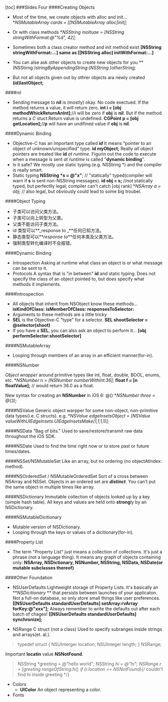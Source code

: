 [toc]
###Slides Four
####Creating Objects
- Most of the time, we create objects with alloc and init...
**NSMutableArray *cards = [[NSMutableArray alloc]init];**

- Or with class methods 
**NSString *moltuae = [NSString stringWithFormat:@"%d", 42];**

- Sometimes both a class creator method and init method exist
**[NSString stringWithFormat:...] same as [[NSString alloc] initWithFormat:...]**     

-  You can alse ask other objects to create new objects for you
**(NSStirng *)stringByAppendingString:(NSString *)otherString;**

-  But not all objects given out by othrer objects ara newly created
**(id)lastObject;**

####nil
- Sending message to **nil** is (mostly) okay. No code exectued.
If the method returns a value, it will return zero.
**int i = [obj methodWhickReturnAnInt]**;//i will be zero if **obj** is **nil**.
But if the method returns a _C stuct_.Return value is undefined.
**CGPoint p = [obj getLocation];**//**p** will have an undifined value if **obj** is **nil**.

####Dynamic Binding

- Objective-C has an important type called **_id_**
It means "pointer to an object of unknown/unspecified" type.
**id myObject;**
Really _all_ object pointers are treated like **id** _at runtime_.
Figurin out the code to execute when a message is sent _at runtime_ is called "**dynamic binding**".
- Is it safe?
We mostly use static typing (e.g. NSString *) and the compiler is really smart.
- Static typing
**NSString *s = @"x"**; // "statically" typed(compiler will warn if **s** is sent non-NSString messages).
**id obj = s;** //_not_ statically typed, but perfectlly legal; compiler can't catch [obj rank]
**NSArray *a = obj**; // also legal, but obviously could lead to some big troubel.

####Object Typing

- 子类可以访问父类方法。
- 子类可以向上转型为父类。
- 父类不能访问子类方法。
- id 类型可以**_response to _**任何已知方法。
- 静态类型可以**_response to_**任何本类及父类方法。
- 强制类型转化编译时不会报错。

####Dynamic Binding

- Introspection
Asking at runtime what class an object is or what message can be sent to it.
- Protocols
A syntax that is "in between" **id** and static typing.
Does not specify the class of an object pointed to, but does specify what methods it implements.

####Introspection

- All objects that inherit from NSObject know these methods...
**isKindOfClass:**
**isMemberOfClass:**
**responsesToSelector:**
- Arguments to these methods are a little tricky
- **SEL** is the Objective-C "type" for a selector.
**SEL shootSelector = @selector(shoot)**
- If you have a **SEL**, you can also ask an object to perform it...
**[obj performSelector:shootSelector]** 

####NSMutableArray
- Looping through members of an array in an efficient manner(for-in).

####NSNumber

_Object wrapper_ around primitive types like int, float, double, BOOL, enums, etc.
**NSNumber *n = [NSNumber numberWithInt:36];**
**float f = [n floatValue];** // would return 36.0 as a float.

New syntax for creating an **NSNumber** in iOS 6: @()
**NSNumber *three = @(3);**

####NSValue 
Generic object warpper for some non-object, non-primitive data types(i.e. C structs).
e.g. **NSValue *edgeInsetsObject = [NSValue valueWithUIEdgeInsets:UIEdgeInsetsMake(1,1,1,1)];**

####NSData
"Bag of bits." Used to save/restore/transmit raw data throughout the iOS SDK.

####NSDate
Used to find the time right now or to store past or future times/dates.

####NSSet/NSMutableSet
Like an array, but no ordering (no objectAtIndex: method).

####NSOrderedSet / NSMutableOrderedSet
Sort of a cross between NSArray and NSSet.
Objects in an ordered set are **_distinct_**. You can't put the same object in multiple times like array.

####NSDictionary
Immutable collection of objects looked up by a key (simple hash table).
All keys and values are held onto **strong**ly by an NSDictionary.

####NSMutableDicitionary
- Mutable version of NSDictionary.
- Looping through the keys or values of a dicitionary(for-in).

####Property List
- The term "Property List" just means a collection of collections.
It's just a phrase (not a language thing). It means any graph of objects containing only: **NSArray, NSDictionary, NSNumber, NSString, NSData, NSDate(or mutable subclasses thereof)**

####Other Foundation

- NSUserDefaults
Lightweight storage of Property Lists.
It's basically an **_NSDicitionary_ ** that persists between launches of your applicaton.
Not a full-on database, so only store small things like user preferences.
**[[NSUserDefaults standardUserDefaults] setArray:rvArray forKey:@"xxx"];**
Always remember to write the defaults out after each batch of chages!
**[[NSUserDefaults standardUserDefaults] synchronize];**

- NSRange
C struct (not a class)
Used to specify subranges inside strings and arrays(et. al.).
>typedef struct {
	NSUInterger location;
	NSUInteger length;
} NSRange;  

Important **locatin** value **NSNotFound**.  
>NSString *greeting = @"hello world";
NSString *hi = @"hi";
NSRange r = [greeting rangeOfString:hi];
if (r.location == NSNotFound){/* couldn't find hi inside greeting */}

- Colors
  - **UIColor** An object representing a color.
- Fonts 

